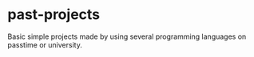 past-projects
=============

Basic simple projects made by using several programming languages on passtime or university.
